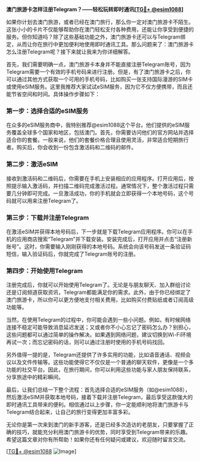 **澳门旅游卡怎样注册Telegram？——轻松玩转即时通讯[[TG💪+ @esim1088](https://t.me/s/esim1088)]**

如果你计划去澳门旅游，或者已经在澳门旅行，那么你一定对澳门旅游卡不陌生。这张小小的卡片不仅能够帮助你在澳门轻松支付各种费用，还能让你享受到便捷的服务。但你知道吗？除了这些基础功能之外，澳门旅游卡还可以与Telegram绑定，从而让你在旅行中更加便利地使用即时通讯工具。那么问题来了：澳门旅游卡怎么注册Telegram呢？接下来就让我来为你详细解答。

首先，我们需要明确一点，澳门旅游卡本身并不能直接注册Telegram账号，因为Telegram需要一个有效的手机号码来进行注册。但是，有了澳门旅游卡之后，你可以通过其他方式获取一个可用的手机号码，比如购买一张支持国际漫游的SIM卡或使用eSIM服务。这里我推荐大家试试eSIM服务，因为它不仅方便携带，而且还能节省空间和时间。具体操作步骤如下：

### 第一步：选择合适的eSIM服务

在众多的eSIM服务商中，我特别推荐@esim1088这个平台。他们提供的eSIM服务覆盖全球多个国家和地区，包括澳门。首先，你需要访问他们的官方网站并选择适合你的套餐。一般来说，他们的套餐价格合理且使用灵活，非常适合短期旅行者。购买后，你会收到一份包含激活码和二维码的邮件。

### 第二步：激活eSIM

接收到激活码和二维码后，你需要在手机上安装相应的应用程序。打开应用后，按照提示输入激活码，并扫描二维码完成激活过程。通常情况下，整个激活过程只需要几分钟即可完成。一旦激活成功，你的手机就会立即获得一个本地号码，这个号码就可以用来注册Telegram了。

### 第三步：下载并注册Telegram

在激活eSIM并获得本地号码后，下一步就是下载Telegram应用程序。你可以在手机的应用商店搜索“Telegram”并下载安装。安装完成后，打开应用并点击“注册新账号”。这时，你需要输入刚刚获得的本地号码。系统会向该号码发送一条验证码短信，输入验证码后，你就完成了Telegram账号的注册。

### 第四步：开始使用Telegram

注册完成后，你就可以开始使用Telegram了。无论是与朋友聊天、加入群组讨论还是订阅频道获取资讯，Telegram都能满足你的需求。此外，由于你已经绑定了澳门旅游卡，所以你可以更方便地支付相关费用，比如购买付费贴纸或者订阅高级功能等。

当然，在使用Telegram的过程中，你可能会遇到一些小问题。例如，有时候网络连接不稳定可能导致消息延迟发送；又或者你不小心忘记了密码怎么办？别担心，这些问题都可以通过简单的操作解决。如果遇到网络问题，建议切换到Wi-Fi环境再试一次；而忘记密码的话，则可以通过注册时使用的手机号码找回。

另外值得一提的是，Telegram还提供了许多实用的功能，比如语音通话、视频会议以及文件传输等。这些功能使得它不仅仅是一个普通的聊天软件，更像是一个多功能的社交平台。因此，在旅行期间，你可以利用这些功能与家人朋友保持联系，分享旅途中的精彩瞬间。

最后，让我们总结一下整个流程：首先选择合适的eSIM服务（如@esim1088），然后激活eSIM并获取本地号码，接着下载并注册Telegram，最后享受这款强大的即时通讯工具带来的便利。相信通过以上步骤，你一定能顺利地将澳门旅游卡与Telegram结合起来，让自己的旅行变得更加丰富多彩。

无论你是第一次来到澳门的新手游客，还是已经多次造访的老朋友，只要掌握了正确的技巧，就能充分利用澳门旅游卡的优势，同时享受到Telegram带来的乐趣。希望这篇文章对你有所帮助！如果你还有任何疑问或建议，欢迎随时留言交流。

[[TG💪+ @esim1088](https://t.me/s/esim1088) ![Image](https://i.postimg.cc/4NQfJmqS/Snipaste-2025-05-13-00-14-12.png)]